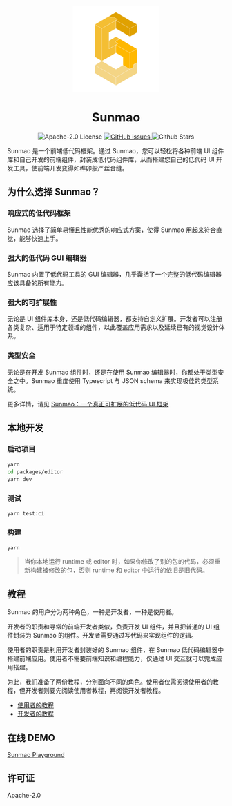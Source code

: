 <div align="center">
  <img src="../images/logo.png" alt="logo" width="200"  />
</div>
<div align="center">
  <h1>Sunmao</h1>
</div>

<p align="center">
  <img alt="Apache-2.0 License" src="https://img.shields.io/github/license/webzard-io/sunmao-ui"/>
  <a href="https://github.com/webzard-io/sunmao-ui/issues">
    <img src="https://img.shields.io/github/issues/webzard-io/sunmao-ui" alt="GitHub issues">
  </a>
  <img alt="Github Stars" src="https://badgen.net/github/stars/webzard-io/sunmao-ui" />
</p>

Sunmao 是一个前端低代码框架。通过 Sunmao，您可以轻松将各种前端 UI 组件库和自己开发的前端组件，封装成低代码组件库，从而搭建您自己的低代码 UI 开发工具，使前端开发变得如榫卯般严丝合缝。

## 为什么选择 Sunmao？

### 响应式的低代码框架

Sunmao 选择了简单易懂且性能优秀的响应式方案，使得 Sunmao 用起来符合直觉，能够快速上手。

### 强大的低代码 GUI 编辑器

Sunmao 内置了低代码工具的 GUI 编辑器，几乎囊括了一个完整的低代码编辑器应该具备的所有能力。

### 强大的可扩展性

无论是 UI 组件库本身，还是低代码编辑器，都支持自定义扩展。开发者可以注册各类复杂、适用于特定领域的组件，以此覆盖应用需求以及延续已有的视觉设计体系。

### 类型安全

无论是在开发 Sunmao 组件时，还是在使用 Sunmao 编辑器时，你都处于类型安全之中。Sunmao 重度使用 Typescript 与 JSON schema 来实现极佳的类型系统。

更多详情，请见 [Sunmao：一个真正可扩展的低代码 UI 框架](./what-is-sunmao.md)

## 本地开发

### 启动项目

```sh
yarn
cd packages/editor
yarn dev
```

### 测试

```shell
yarn test:ci
```

### 构建

```shell
yarn
```

> 当你本地运行 runtime 或 editor 时，如果你修改了别的包的代码，必须重新构建被修改的包，否则 runtime 和 editor 中运行的依旧是旧代码。

## 教程

Sunmao 的用户分为两种角色，一种是开发者，一种是使用者。

开发者的职责和寻常的前端开发者类似，负责开发 UI 组件，并且把普通的 UI 组件封装为 Sunmao 的组件。开发者需要通过写代码来实现组件的逻辑。

使用者的职责是利用开发者封装好的 Sunmao 组件，在 Sunmao 低代码编辑器中搭建前端应用。使用者不需要前端知识和编程能力，仅通过 UI 交互就可以完成应用搭建。

为此，我们准备了两份教程，分别面向不同的角色。使用者仅需阅读使用者的教程，但开发者则要先阅读使用者教程，再阅读开发者教程。

- [使用者的教程](./user.md)
- [开发者的教程](./developer.md)

## 在线 DEMO

[Sunmao Playground](https://sunmao-ui-cloud.vercel.app)

## 许可证

Apache-2.0
